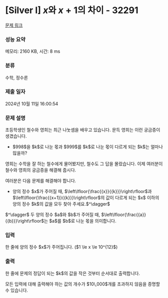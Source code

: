 # [Silver I] $x$와 $x+1$의 차이 - 32291 

[문제 링크](https://www.acmicpc.net/problem/32291) 

### 성능 요약

메모리: 2160 KB, 시간: 8 ms

### 분류

수학, 정수론

### 제출 일자

2024년 10월 11일 16:00:54

### 문제 설명

<p>초등학생인 철수와 영희는 최근 나눗셈을 배우고 있습니다. 문득 영희는 이런 궁금증이 생겼습니다.</p>

<ul>
	<li>$998$을 $k$로 나눈 몫과 $999$를 $k$로 나눈 몫이 다르게 되는 $k$는 얼마나 많을까?</li>
</ul>

<p>영희는 수학을 잘 하는 철수에게 물어봤지만, 철수도 그 답을 몰랐습니다. 이제 여러분이 철수와 영희의 궁금증을 해결해 줍시다.</p>

<p>여러분은 다음 문제를 해결해야 합니다.</p>

<ul>
	<li>양의 정수 $x$가 주어질 때, $\left\lfloor{\frac{{x}}{{k}}}\right\rfloor$과 $\left\lfloor{\frac{{x+1}}{{k}}}\right\rfloor$의 값이 다르게 되는 $x$ 이하의 양의 정수 $k$의 값을 모두 찾아 주세요.$^\dagger$</li>
</ul>

<p>$^\dagger$ 두 양의 정수 $a$와 $b$가 주어질 때, $\left\lfloor{\frac{{a}}{{b}}}\right\rfloor$는 $a$를 $b$로 나눈 몫을 의미합니다.</p>

### 입력 

 <p>한 줄에 양의 정수 $x$가 주어집니다. ($1 \le x \le 10^{12}$)</p>

### 출력 

 <p>한 줄에 문제의 정답이 되는 $k$의 값을 작은 것부터 순서대로 출력합니다.</p>

<p>모든 입력에 대해 출력해야 하는 값의 개수가 $10\,000$개를 초과하지 않음을 증명할 수 있습니다.</p>

